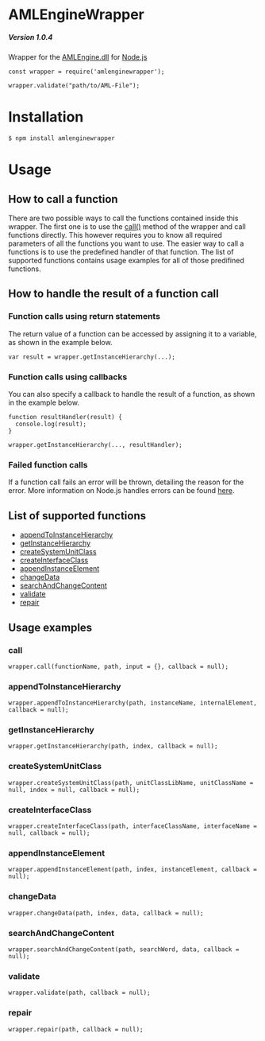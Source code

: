 # AMLEngineWrapper
##### *Version 1.0.4*
Wrapper for the [AMLEngine.dll](https://www.nuget.org/packages/Aml.Engine) for [Node.js](https://nodejs.org/)

````
const wrapper = require('amlenginewrapper');

wrapper.validate("path/to/AML-File");
````

# Installation
````
$ npm install amlenginewrapper
````

# Usage
## How to call a function
There are two possible ways to call the functions contained inside this wrapper. The first one is to use the [call()](#call) method of the wrapper and call functions directly. This however requires you to know all required parameters of all the functions you want to use. The easier way to call a functions is to use the predefined handler of that function. The list of supported functions contains usage examples for all of those predifined functions.

## How to handle the result of a function call
### Function calls using return statements
The return value of a function can be accessed by assigning it to a variable, as shown in the example below.
````
var result = wrapper.getInstanceHierarchy(...);
````

### Function calls using callbacks
You can also specify a callback to handle the result of a function, as shown in the example below.
````
function resultHandler(result) {
  console.log(result);
}

wrapper.getInstanceHierarchy(..., resultHandler);
````

### Failed function calls
If a function call fails an error will be thrown, detailing the reason for the error. More information on Node.js handles errors can be found [here](https://nodejs.dev/error-handling-in-nodejs).

## List of supported functions
- [appendToInstanceHierarchy](#appendtoinstancehierarchy)
- [getInstanceHierarchy](#getinstancehierarchy)
- [createSystemUnitClass](#createsystemunitclass)
- [createInterfaceClass](#createinterfaceclass)
- [appendInstanceElement](#appendinstanceelement)
- [changeData](#changedata)
- [searchAndChangeContent](#searchandchangecontent)
- [validate](#validate)
- [repair](#repair)

## Usage examples
### call
````
wrapper.call(functionName, path, input = {}, callback = null);
````

### appendToInstanceHierarchy
````
wrapper.appendToInstanceHierarchy(path, instanceName, internalElement, callback = null);
````

### getInstanceHierarchy
````
wrapper.getInstanceHierarchy(path, index, callback = null);
````

### createSystemUnitClass
````
wrapper.createSystemUnitClass(path, unitClassLibName, unitClassName = null, index = null, callback = null);
````

### createInterfaceClass
````
wrapper.createInterfaceClass(path, interfaceClassName, interfaceName = null, callback = null);
````

### appendInstanceElement
````
wrapper.appendInstanceElement(path, index, instanceElement, callback = null);
````

### changeData
````
wrapper.changeData(path, index, data, callback = null);
````

### searchAndChangeContent
````
wrapper.searchAndChangeContent(path, searchWord, data, callback = null);
````

### validate
````
wrapper.validate(path, callback = null);
````

### repair
````
wrapper.repair(path, callback = null);
````

